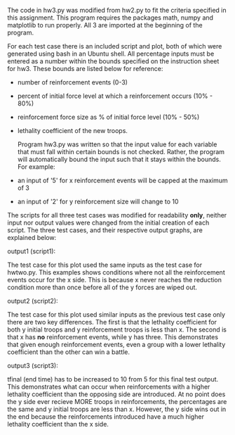  The code in hw3.py was modified from hw2.py to fit the criteria specified in this assignment.
This program requires the packages math, numpy and matplotlib to run properly. All 3 are imported 
at the beginning of the program. 

  For each test case there is an included script and plot, both of which were generated using bash 
in an Ubuntu shell. All percentage inputs must be entered as a number within the bounds specified on the
instruction sheet for hw3. These bounds are listed below for reference:

* number of reinforcement events (0-3)
* percent of initial force level at which a reinforcement occurs (10% - 80%)
* reinforcement force size as % of initial force level (10% - 50%)
* lethality coefficient of the new troops.

  Program hw3.py was written so that the input value for each variable that must fall within certain 
bounds is not checked. Rather, the program will automatically bound the input such that it stays within 
the bounds. For example:

* an input of '5' for x reinforcement events will be capped at the maximum of 3
* an input of '2' for y reinforcement size will change to 10

The scripts for all three test cases was modified for readability **only**, neither input nor output 
values were changed from the initial creation of each script. The three test cases, and their respective 
output graphs, are explained below:

output1 (script1):

  The test case for this plot used the same inputs as the test case for hwtwo.py. This examples shows
conditions where not all the reinforcement events occur for the x side. This is because x never reaches
the reduction condition more than once before all of the y forces are wiped out.

output2 (script2):
  
  The test case for this plot used similar inputs as the previous test case only there are two key differences.
The first is that the lethality coefficient for both y initial troops and y reinforcement troops is less than x.
The second is that x has **no** reinforcement events, while y has three. This demonstrates that given enough 
reinforcement events, even a group with a lower lethality coefficient than the other can win a battle.

output3 (script3):

  tfinal (end time) has to be increased to 10 from 5 for this final test output. This demonstrates what 
can occur when reinforcements with a higher lethality coefficient than the opposing side are introduced.
At no point does the y side ever recieve MORE troops in reinforcements, the percentages are the same and 
y initial troops are less than x. However, the y side wins out in the end because the reinforcements 
introduced have a much higher lethality coefficient than the x side.






  
